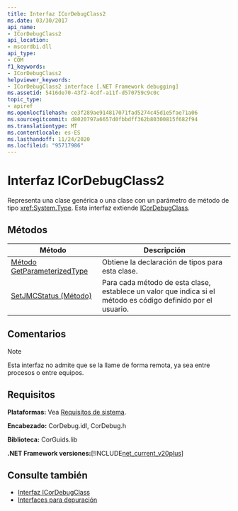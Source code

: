 ```yaml
---
title: Interfaz ICorDebugClass2
ms.date: 03/30/2017
api_name:
- ICorDebugClass2
api_location:
- mscordbi.dll
api_type:
- COM
f1_keywords:
- ICorDebugClass2
helpviewer_keywords:
- ICorDebugClass2 interface [.NET Framework debugging]
ms.assetid: 5416de70-43f2-4cdf-a11f-d570759c9c0c
topic_type:
- apiref
ms.openlocfilehash: ce3f289ae914817071fad5274c45d1e5fae71a06
ms.sourcegitcommit: d8020797a6657d0fbbdff362b80300815f682f94
ms.translationtype: MT
ms.contentlocale: es-ES
ms.lasthandoff: 11/24/2020
ms.locfileid: "95717986"
---
```

# <a name="icordebugclass2-interface"></a>Interfaz ICorDebugClass2

Representa una clase genérica o una clase con un parámetro de método de tipo <xref:System.Type>. Esta interfaz extiende [ICorDebugClass](icordebugclass-interface.md).  
  
## <a name="methods"></a>Métodos  
  
|Método|Descripción|  
|------------|-----------------|  
|[Método GetParameterizedType](icordebugclass2-getparameterizedtype-method.md)|Obtiene la declaración de tipos para esta clase.|  
|[SetJMCStatus (Método)](icordebugclass2-setjmcstatus-method.md)|Para cada método de esta clase, establece un valor que indica si el método es código definido por el usuario.|  
  
## <a name="remarks"></a>Comentarios  
  
> [!NOTE]
> Esta interfaz no admite que se la llame de forma remota, ya sea entre procesos o entre equipos.  
  
## <a name="requirements"></a>Requisitos  

 **Plataformas:** Vea [Requisitos de sistema](../../get-started/system-requirements.md).  
  
 **Encabezado:** CorDebug.idl, CorDebug.h  
  
 **Biblioteca:** CorGuids.lib  
  
 **.NET Framework versiones:**[!INCLUDE[net_current_v20plus](../../../../includes/net-current-v20plus-md.md)]  
  
## <a name="see-also"></a>Consulte también

- [Interfaz ICorDebugClass](icordebugclass-interface.md)
- [Interfaces para depuración](debugging-interfaces.md)
